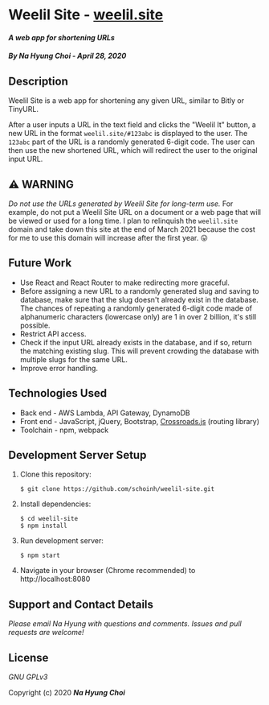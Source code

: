 # Weelil Site - [weelil.site](https://weelil.site)

#### _A web app for shortening URLs_
#### _By **Na Hyung Choi - April 28, 2020**_


## Description
Weelil Site is a web app for shortening any given URL, similar to Bitly or TinyURL.

After a user inputs a URL in the text field and clicks the "Weelil It" button, a new URL in the format `weelil.site/#123abc` is displayed to the user. The `123abc` part of the URL is a randomly generated 6-digit code. The user can then use the new shortened URL, which will redirect the user to the original input URL.

## **:warning: WARNING**
_Do not use the URLs generated by Weelil Site for long-term use._ For example, do not put a Weelil Site URL on a document or a web page that will be viewed or used for a long time. I plan to relinquish the `weelil.site` domain and take down this site at the end of March 2021 because the cost for me to use this domain will increase after the first year. :stuck_out_tongue:

## Future Work
* Use React and React Router to make redirecting more graceful.
* Before assigning a new URL to a randomly generated slug and saving to database, make sure that the slug doesn't already exist in the database. The chances of repeating a randomly generated 6-digit code made of alphanumeric characters (lowercase only) are 1 in over 2 billion, it's still possible.
* Restrict API access.
* Check if the input URL already exists in the database, and if so, return the matching existing slug. This will prevent crowding the database with multiple slugs for the same URL.
* Improve error handling.

## Technologies Used
* Back end - AWS Lambda, API Gateway, DynamoDB
* Front end - JavaScript, jQuery, Bootstrap, [Crossroads.js](https://millermedeiros.github.io/crossroads.js/) (routing library)
* Toolchain - npm, webpack

## Development Server Setup

1. Clone this repository:
    ```
    $ git clone https://github.com/schoinh/weelil-site.git
    ```
2. Install dependencies:
    ```
    $ cd weelil-site
    $ npm install
    ```
3. Run development server:
    ```
    $ npm start
    ```
4. Navigate in your browser (Chrome recommended) to http://localhost:8080

## Support and Contact Details

_Please email Na Hyung with questions and comments. Issues and pull requests are welcome!_

## License

_GNU GPLv3_

Copyright (c) 2020 **_Na Hyung Choi_**